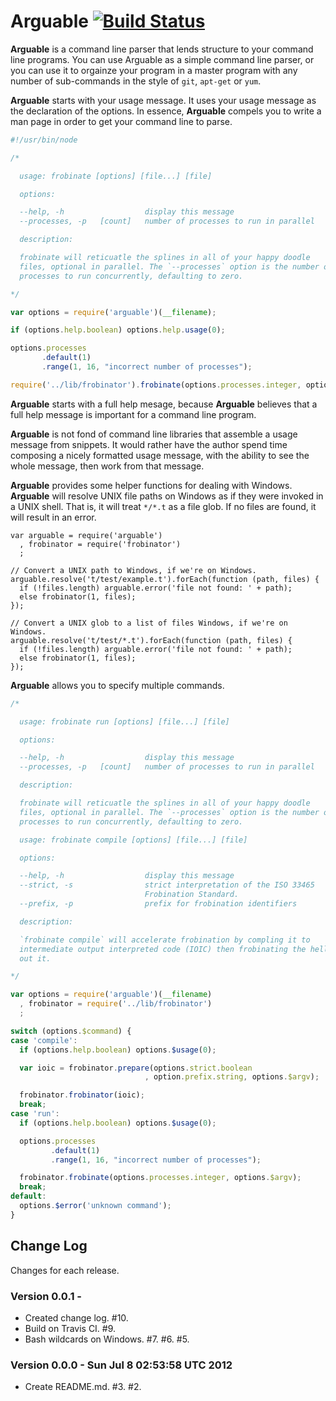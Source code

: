 # Arguable [![Build Status](https://secure.travis-ci.org/bigeasy/arguable.png?branch=master)](http://travis-ci.org/bigeasy/arguable)

**Arguable** is a command line parser that lends structure to your command line
programs. You can use Arguable as a simple command line parser, or you can use
it to orgainze your program in a master program with any number of sub-commands
in the style of `git`, `apt-get` or `yum`.


**Arguable** starts with your usage message. It uses your usage message as the
declaration of the options. In essence, **Arguable** compels you to write a man
page in order to get your command line to parse.

```javascript
#!/usr/bin/node

/*

  usage: frobinate [options] [file...] [file]

  options:

  --help, -h                  display this message
  --processes, -p   [count]   number of processes to run in parallel

  description:

  frobinate will reticuatle the splines in all of your happy doodle
  files, optional in parallel. The `--processes` option is the number of
  processes to run concurrently, defaulting to zero.

*/

var options = require('arguable')(__filename);

if (options.help.boolean) options.help.usage(0);

options.processes 
       .default(1)
       .range(1, 16, "incorrect number of processes");

require('../lib/frobinator').frobinate(options.processes.integer, options.$argv);
```

**Arguable** starts with a full help mesage, because **Arguable** believes
that a full help message is important for a command line program.

**Arguable** is not fond of command line libraries that assemble a usage
message from snippets. It would rather have the author spend time composing a
nicely formatted usage message, with the ability to see the whole message,
then work from that message.

**Arguable** provides some helper functions for dealing with Windows.
**Arguable** will resolve UNIX file paths on Windows as if they were invoked
in a UNIX shell. That is, it will treat `*/*.t` as a file glob. If no files
are found, it will result in an error.

```
var arguable = require('arguable')
  , frobinator = require('frobinator')
  ;

// Convert a UNIX path to Windows, if we're on Windows.
arguable.resolve('t/test/example.t').forEach(function (path, files) {
  if (!files.length) arguable.error('file not found: ' + path);
  else frobinator(1, files);
});

// Convert a UNIX glob to a list of files Windows, if we're on Windows.
arguable.resolve('t/test/*.t').forEach(function (path, files) {
  if (!files.length) arguable.error('file not found: ' + path);
  else frobinator(1, files);
});
```

**Arguable** allows you to specify multiple commands.

```javascript
/*

  usage: frobinate run [options] [file...] [file]

  options:

  --help, -h                  display this message
  --processes, -p   [count]   number of processes to run in parallel

  description:

  frobinate will reticuatle the splines in all of your happy doodle
  files, optional in parallel. The `--processes` option is the number of
  processes to run concurrently, defaulting to zero.

  usage: frobinate compile [options] [file...] [file]

  options:

  --help, -h                  display this message
  --strict, -s                strict interpretation of the ISO 33465
                              Frobination Standard.
  --prefix, -p                prefix for frobination identifiers

  description:

  `frobinate compile` will accelerate frobination by compling it to
  intermediate output interpreted code (IOIC) then frobinating the hell
  out it.

*/

var options = require('arguable')(__filename)
  , frobinator = require('../lib/frobinator')
  ;

switch (options.$command) {
case 'compile':
  if (options.help.boolean) options.$usage(0);

  var ioic = frobinator.prepare(options.strict.boolean
                              , option.prefix.string, options.$argv);

  frobinator.frobinator(ioic);
  break;
case 'run':
  if (options.help.boolean) options.$usage(0);

  options.processes 
         .default(1)
         .range(1, 16, "incorrect number of processes");

  frobinator.frobinate(options.processes.integer, options.$argv);
  break;
default:
  options.$error('unknown command');
}
```

## Change Log

Changes for each release.

### Version 0.0.1 - 

 * Created change log. #10.
 * Build on Travis CI. #9.
 * Bash wildcards on Windows. #7. #6. #5.

### Version 0.0.0 - Sun Jul  8 02:53:58 UTC 2012

 * Create README.md. #3. #2.
